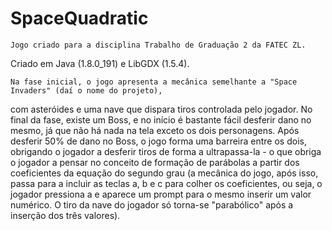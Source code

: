 # SpaceQuadratic

    Jogo criado para a disciplina Trabalho de Graduação 2 da FATEC ZL. 
Criado em Java (1.8.0_191) e LibGDX (1.5.4).
    
    Na fase inicial, o jogo apresenta a mecânica semelhante a "Space Invaders" (daí o nome do projeto), 
com asteróides e uma nave que dispara tiros controlada pelo jogador. No final da fase, existe um Boss, 
e no início é bastante fácil desferir dano no mesmo, já que não há nada na tela exceto os dois personagens.
Após desferir 50% de dano no Boss, o jogo forma uma barreira entre os dois, obrigando o jogador a desferir
tiros de forma a ultrapassa-la - o que obriga o jogador a pensar no conceito de formação de parábolas 
a partir dos coeficientes da equação do segundo grau (a mecânica do jogo, após isso, passa para a incluir
as teclas a, b e c para colher os coeficientes, ou seja, o jogador pressiona a e aparece um prompt para 
o mesmo inserir um valor numérico. O tiro da nave do jogador só torna-se "parabólico" após a inserção dos
três valores). 
    
    


